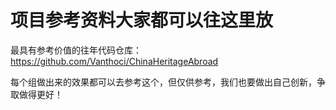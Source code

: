 # 项目参考资料大家都可以往这里放
最具有参考价值的往年代码仓库：https://github.com/Vanthoci/ChinaHeritageAbroad

每个组做出来的效果都可以去参考这个，但仅供参考，我们也要做出自己创新，争取做得更好！
